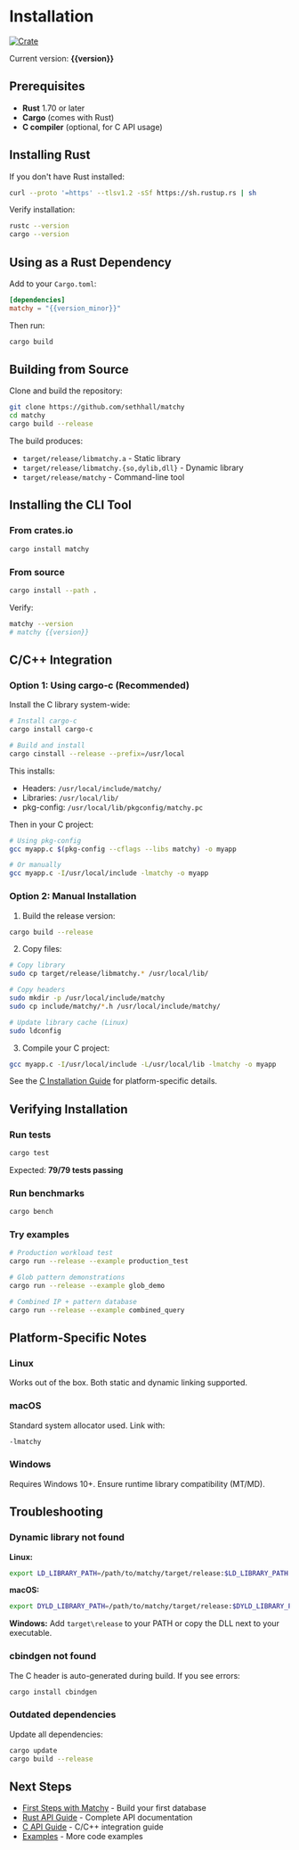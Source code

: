 # Installation

[![Crate](https://img.shields.io/crates/v/matchy.svg)](https://crates.io/crates/matchy)

Current version: **{{version}}**

## Prerequisites

- **Rust** 1.70 or later
- **Cargo** (comes with Rust)
- **C compiler** (optional, for C API usage)

## Installing Rust

If you don't have Rust installed:

```bash
curl --proto '=https' --tlsv1.2 -sSf https://sh.rustup.rs | sh
```

Verify installation:

```bash
rustc --version
cargo --version
```

## Using as a Rust Dependency

Add to your `Cargo.toml`:

```toml
[dependencies]
matchy = "{{version_minor}}"
```

Then run:

```bash
cargo build
```

## Building from Source

Clone and build the repository:

```bash
git clone https://github.com/sethhall/matchy
cd matchy
cargo build --release
```

The build produces:
- `target/release/libmatchy.a` - Static library
- `target/release/libmatchy.{so,dylib,dll}` - Dynamic library
- `target/release/matchy` - Command-line tool

## Installing the CLI Tool

### From crates.io

```bash
cargo install matchy
```

### From source

```bash
cargo install --path .
```

Verify:

```bash
matchy --version
# matchy {{version}}
```

## C/C++ Integration

### Option 1: Using cargo-c (Recommended)

Install the C library system-wide:

```bash
# Install cargo-c
cargo install cargo-c

# Build and install
cargo cinstall --release --prefix=/usr/local
```

This installs:
- Headers: `/usr/local/include/matchy/`
- Libraries: `/usr/local/lib/`
- pkg-config: `/usr/local/lib/pkgconfig/matchy.pc`

Then in your C project:

```bash
# Using pkg-config
gcc myapp.c $(pkg-config --cflags --libs matchy) -o myapp

# Or manually
gcc myapp.c -I/usr/local/include -lmatchy -o myapp
```

### Option 2: Manual Installation

1. Build the release version:

```bash
cargo build --release
```

2. Copy files:

```bash
# Copy library
sudo cp target/release/libmatchy.* /usr/local/lib/

# Copy headers
sudo mkdir -p /usr/local/include/matchy
sudo cp include/matchy/*.h /usr/local/include/matchy/

# Update library cache (Linux)
sudo ldconfig
```

3. Compile your C project:

```bash
gcc myapp.c -I/usr/local/include -L/usr/local/lib -lmatchy -o myapp
```

See the [C Installation Guide](../reference/c-installation.md) for platform-specific details.

## Verifying Installation

### Run tests

```bash
cargo test
```

Expected: **79/79 tests passing**

### Run benchmarks

```bash
cargo bench
```

### Try examples

```bash
# Production workload test
cargo run --release --example production_test

# Glob pattern demonstrations
cargo run --release --example glob_demo

# Combined IP + pattern database
cargo run --release --example combined_query
```

## Platform-Specific Notes

### Linux

Works out of the box. Both static and dynamic linking supported.

### macOS

Standard system allocator used. Link with:

```bash
-lmatchy
```

### Windows

Requires Windows 10+. Ensure runtime library compatibility (MT/MD).

## Troubleshooting

### Dynamic library not found

**Linux:**
```bash
export LD_LIBRARY_PATH=/path/to/matchy/target/release:$LD_LIBRARY_PATH
```

**macOS:**
```bash
export DYLD_LIBRARY_PATH=/path/to/matchy/target/release:$DYLD_LIBRARY_PATH
```

**Windows:**
Add `target\release` to your PATH or copy the DLL next to your executable.

### cbindgen not found

The C header is auto-generated during build. If you see errors:

```bash
cargo install cbindgen
```

### Outdated dependencies

Update all dependencies:

```bash
cargo update
cargo build --release
```

## Next Steps

- [First Steps with Matchy](first-steps.md) - Build your first database
- [Rust API Guide](../reference/rust-api.md) - Complete API documentation
- [C API Guide](../reference/c-api.md) - C/C++ integration guide
- [Examples](../reference/examples.md) - More code examples
